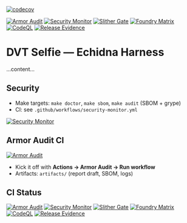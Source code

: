 [![codecov](https://codecov.io/gh/ArmorAudits/armor-selfie-echidna-harness/branch/main/graph/badge.svg)](https://codecov.io/gh/ArmorAudits/armor-selfie-echidna-harness)

[![Armor Audit](https://github.com/ArmorAudits/armor-selfie-echidna-harness/actions/workflows/armor-audit.yml/badge.svg)](https://github.com/ArmorAudits/armor-selfie-echidna-harness/actions/workflows/armor-audit.yml)
[![Security Monitor](https://github.com/ArmorAudits/armor-selfie-echidna-harness/actions/workflows/security-monitor.yml/badge.svg)](https://github.com/ArmorAudits/armor-selfie-echidna-harness/actions/workflows/security-monitor.yml)
[![Slither Gate](https://github.com/ArmorAudits/armor-selfie-echidna-harness/actions/workflows/slither-gate.yml/badge.svg)](https://github.com/ArmorAudits/armor-selfie-echidna-harness/actions/workflows/slither-gate.yml)
[![Foundry Matrix](https://github.com/ArmorAudits/armor-selfie-echidna-harness/actions/workflows/foundry-matrix.yml/badge.svg)](https://github.com/ArmorAudits/armor-selfie-echidna-harness/actions/workflows/foundry-matrix.yml)
[![CodeQL](https://github.com/ArmorAudits/armor-selfie-echidna-harness/actions/workflows/codeql.yml/badge.svg)](https://github.com/ArmorAudits/armor-selfie-echidna-harness/actions/workflows/codeql.yml)
[![Release Evidence](https://github.com/ArmorAudits/armor-selfie-echidna-harness/actions/workflows/release-evidence.yml/badge.svg)](https://github.com/ArmorAudits/armor-selfie-echidna-harness/actions/workflows/release-evidence.yml)

# DVT Selfie — Echidna Harness
...content...
## Security
- Make targets: `make doctor`, `make sbom`, `make audit` (SBOM + grype)
- CI: see `.github/workflows/security-monitor.yml`


[![Security Monitor](https://github.com/ArmorAudits/armor-selfie-echidna-harness/actions/workflows/security-monitor.yml/badge.svg)](https://github.com/ArmorAudits/armor-selfie-echidna-harness/actions/workflows/security-monitor.yml)


## Armor Audit CI
[![Armor Audit](https://github.com/${GITHUB_REPOSITORY:-ArmorAudits/armor-selfie-echidna-harness}/actions/workflows/armor-audit.yml/badge.svg)](./.github/workflows/armor-audit.yml)

- Kick it off with **Actions → Armor Audit → Run workflow**
- Artifacts: `artifacts/` (report draft, SBOM, logs)

## CI Status

[![Armor Audit](https://github.com/ArmorAudits/armor-selfie-echidna-harness/actions/workflows/armor-audit.yml/badge.svg)](https://github.com/ArmorAudits/armor-selfie-echidna-harness/actions/workflows/armor-audit.yml)
[![Security Monitor](https://github.com/ArmorAudits/armor-selfie-echidna-harness/actions/workflows/security-monitor.yml/badge.svg)](https://github.com/ArmorAudits/armor-selfie-echidna-harness/actions/workflows/security-monitor.yml)
[![Slither Gate](https://github.com/ArmorAudits/armor-selfie-echidna-harness/actions/workflows/slither-gate.yml/badge.svg)](https://github.com/ArmorAudits/armor-selfie-echidna-harness/actions/workflows/slither-gate.yml)
[![Foundry Matrix](https://github.com/ArmorAudits/armor-selfie-echidna-harness/actions/workflows/foundry-matrix.yml/badge.svg)](https://github.com/ArmorAudits/armor-selfie-echidna-harness/actions/workflows/foundry-matrix.yml)
[![CodeQL](https://github.com/ArmorAudits/armor-selfie-echidna-harness/actions/workflows/codeql.yml/badge.svg)](https://github.com/ArmorAudits/armor-selfie-echidna-harness/actions/workflows/codeql.yml)
[![Release Evidence](https://github.com/ArmorAudits/armor-selfie-echidna-harness/actions/workflows/release-evidence.yml/badge.svg)](https://github.com/ArmorAudits/armor-selfie-echidna-harness/actions/workflows/release-evidence.yml)

